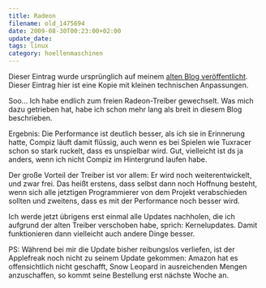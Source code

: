 ```yaml
---
title: Radeon
filename: old_1475694
date: 2009-08-30T00:23:00+02:00
update_date:
tags: linux
category: hoellenmaschinen
---
```

Dieser Eintrag wurde ursprünglich auf meinem [alten Blog veröffentlicht](https://stu.blogger.de/stories/1475694/). Dieser Eintrag hier ist eine Kopie mit kleinen technischen Anpassungen.

Soo… Ich habe endlich zum freien Radeon-Treiber gewechselt.
Was mich dazu getrieben hat, habe ich schon mehr lang als breit in diesem Blog beschrieben.

Ergebnis: Die Performance ist deutlich besser, als ich sie in Erinnerung hatte, Compiz läuft damit flüssig, auch wenn es bei Spielen wie Tuxracer schon so stark ruckelt, dass es unspielbar wird. Gut, vielleicht ist ds ja anders, wenn ich nicht Compiz im Hintergrund laufen habe.

Der große Vorteil der Treiber ist vor allem: Er wird noch weiterentwickelt, und zwar frei. Das heißt erstens, dass selbst dann noch Hoffnung besteht, wenn sich alle jetztigen Programmierer von dem Projekt verabschieden sollten und zweitens, dass es mit der Performance noch besser wird.

Ich werde jetzt übrigens erst einmal alle Updates nachholen, die ich aufgrund der alten Treiber verschoben habe, sprich: Kernelupdates. Damit funktionieren dann vielleicht auch andere Dinge besser.

PS: Während bei mir die Update bisher reibungslos verliefen, ist der Applefreak noch nicht zu seinem Update gekommen: Amazon hat es offensichtlich nicht geschafft, Snow Leopard in ausreichenden Mengen anzuschaffen, so kommt seine Bestellung erst nächste Woche an.

